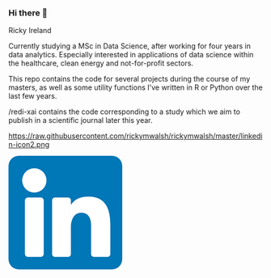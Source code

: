 ### Hi there 👋

Ricky 
Ireland

Currently studying a MSc in Data Science, after working for four years in data analytics. 
Especially interested in applications of data science within the healthcare, clean energy and not-for-profit sectors.

This repo contains the code for several projects during the course of my masters, as well as some utility functions I've written in R or Python over the last few years.

/redi-xai contains the code corresponding to a study which we aim to publish in a scientific journal later this year.

https://raw.githubusercontent.com/rickymwalsh/rickymwalsh/master/linkedin-icon2.png

![LinkedIn](linkedin-icon2.png)
